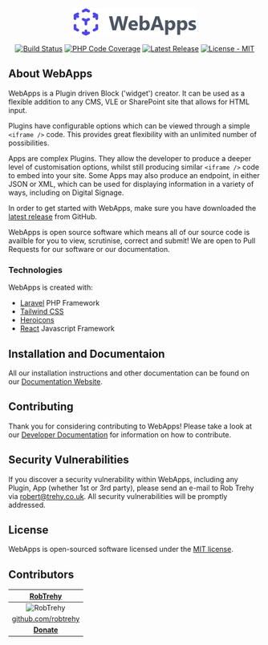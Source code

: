 <div align="center">
<a href="https://getwebapps.uk"><img src=".github/images/WebApps-Cube-Logo.png" alt="WebApps Cube Logo" /></a>
</div>

<p align="center">
<a href="https://github.com/RTWA/WebApps/actions/workflows/tests.yml"><img src="https://github.com/RTWA/WebApps/actions/workflows/tests.yml/badge.svg?branch=develop" alt="Build Status" /></a>
<a href="https://codecov.io/gh/RTWA/WebApps"><img src="https://codecov.io/gh/RTWA/WebApps/branch/develop/graph/badge.svg?token=HJLT0YI816" alt="PHP Code Coverage" /></a>
<a href="https://github.com/RTWA/WebApps/releases/latest"><img src="https://img.shields.io/github/v/release/RTWA/WebApps?sort=semver" alt="Latest Release" /></a>
<a href="https://opensource.org/licenses/MIT"><img src="https://img.shields.io/badge/license-MIT-green" alt="License - MIT" /></a>
</p>

## About WebApps

WebApps is a Plugin driven Block ('widget') creator. It can be used as a flexible addition to any CMS, VLE or SharePoint site that allows for HTML input.

Plugins have configurable options which can be viewed through a simple `<iframe />` code. This provides great flexibility with an unlimited number of possibilities.

Apps are complex Plugins. They allow the developer to produce a deeper level of customisation options, whilst still producing similar `<iframe />` code to embed into your site. Some Apps may also produce an endpoint, in either JSON or XML, which can be used for displaying information in a variety of ways, including on Digital Signage.

In order to get started with WebApps, make sure you have downloaded the [latest release](https://github.com/RTWA/WebApps/releases/latest) from GitHub.

WebApps is open source software which means all of our source code is availble for you to view, scrutinise, correct and submit! We are open to Pull Requests for our software or our documentation.

### Technologies
WebApps is created with:
- [Laravel](https://laravel.com/) PHP Framework
- [Tailwind CSS](https://tailwindcss.com/)
- [Heroicons](https://heroicons.com)
- [React](https://reactjs.org/) Javascript Framework

## Installation and Documentaion

All our installation instructions and other documentation can be found on our [Documentation Website](https://docs.getwebapps.uk).

## Contributing

Thank you for considering contributing to WebApps! Please take a look at our [Developer Documentation](https://docs.getwebapps.uk/developers/introduction/) for information on how to contribute.

## Security Vulnerabilities

If you discover a security vulnerability within WebApps, including any Plugin, App (whether 1st or 3rd party), please send an e-mail to Rob Trehy via [robert@trehy.co.uk](mailto:robert@trehy.co.uk). All security vulnerabilities will be promptly addressed.

## License

WebApps is open-sourced software licensed under the [MIT license](https://opensource.org/licenses/MIT).

## Contributors
|**[RobTrehy](http://rob.trehy.co.uk)**|
|:--:|
|![RobTrehy](https://avatars3.githubusercontent.com/u/13102009?s=150)|
|[github.com/robtrehy](https://github.com/robtrehy)|
|**[Donate](https://paypal.me/RobTrehy)**|
